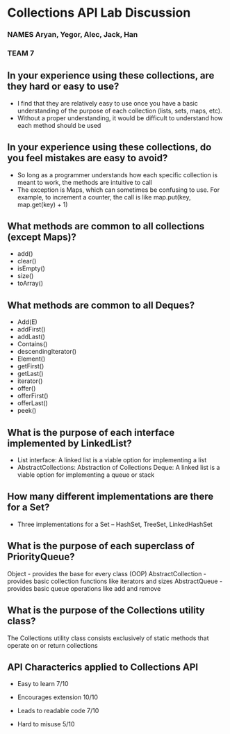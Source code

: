 # Collections API Lab Discussion
### NAMES Aryan, Yegor, Alec, Jack, Han
### TEAM 7



## In your experience using these collections, are they hard or easy to use?
* I find that they are relatively easy to use once you have a basic understanding of the purpose of each collection (lists, sets, maps, etc).
* Without a proper understanding, it would be difficult to understand how each method should be used

## In your experience using these collections, do you feel mistakes are easy to avoid?
* So long as a programmer understands how each specific collection is meant to work, the methods are intuitive to call
* The exception is Maps, which can sometimes be confusing to use. For example, to increment a counter, the call is like map.put(key, map.get(key) + 1)

## What methods are common to all collections (except Maps)?
* add()
* clear()
* isEmpty()
* size()
* toArray()

## What methods are common to all Deques?
* Add(E)
* addFirst()
* addLast()
* Contains()
* descendingIterator()
* Element()
* getFirst()
* getLast()
* iterator()
* offer()
* offerFirst()
* offerLast()
* peek()

## What is the purpose of each interface implemented by LinkedList?
* List interface: A linked list is a viable option for implementing a list
* AbstractCollections: Abstraction of Collections
  Deque: A linked list is a viable option for implementing a queue or stack

## How many different implementations are there for a Set?
* Three implementations for a Set – HashSet, TreeSet, LinkedHashSet


## What is the purpose of each superclass of PriorityQueue?
Object - provides the base for every class (OOP)
AbstractCollection - provides basic collection functions like iterators and sizes
AbstractQueue - provides basic queue operations like add and remove


## What is the purpose of the Collections utility class?
The Collections utility class consists exclusively of static methods that operate on or return collections


## API Characterics applied to Collections API

* Easy to learn 7/10

* Encourages extension 10/10

* Leads to readable code 7/10

* Hard to misuse 5/10